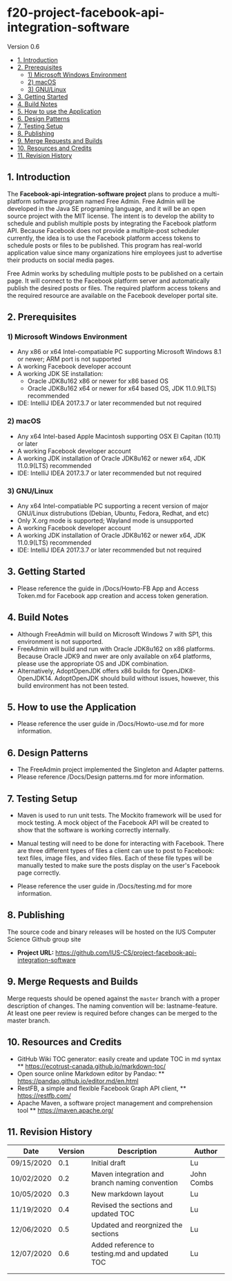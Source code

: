 # f20-project-facebook-api-integration-software

Version 0.6

- [1. Introduction](#1-introduction)
- [2. Prerequisites](#2-prerequisites)
  * [1) Microsoft Windows Environment](#1--microsoft-windows-environment)
  * [2) macOS](#2--macos)
  * [3) GNU/Linux](#3--gnu-linux)
- [3. Getting Started](#3-getting-started)
- [4. Build Notes](#4-build-notes)
- [5. How to use the Application](#5-how-to-use-the-application)
- [6. Design Patterns](#6-design-patterns)
- [7. Testing Setup](#7-testing-setup)
- [8. Publishing](#8-publishing)
- [9. Merge Requests and Builds](#9-merge-requests-and-builds)
- [10. Resources and Credits](#10-resources-and-credits)
- [11. Revision History](#11-revision-history)

## 1. Introduction

The **Facebook-api-integration-software project** plans to produce a multi-platform software program named Free Admin. Free Admin will be developed in the Java SE programing language, and it will be an open source project with the MIT license. The intent is to develop the ability to schedule and publish multiple posts by integrating the Facebook platform API. Because Facebook does not provide a multiple-post scheduler currently, the idea is to use the Facebook platform access tokens to schedule posts or files to be published. This program has real-world application value since many organizations hire employees just to advertise their products on social media pages.

Free Admin works by scheduling multiple posts to be published on a certain page.
It will connect to the Facebook platform server and automatically publish the desired posts or files. The required platform access tokens and the required resource are available on the Facebook developer portal site. 

## 2. Prerequisites

### 1) Microsoft Windows Environment
* Any x86 or x64 Intel-compatiable PC supporting Microsoft Windows 8.1 or newer; ARM port is not supported  
* A working Facebook developer account
* A working JDK SE installation:
    * Oracle JDK8u162 x86 or newer for x86 based OS
    * Oracle JDK8u162 x64 or newer for x64 based OS, JDK 11.0.9(LTS) recommended
* IDE: IntelliJ IDEA 2017.3.7 or later recommended but not required

### 2) macOS
* Any x64 Intel-based Apple Macintosh supporting OSX El Capitan (10.11) or later
* A working Facebook developer account
* A working JDK installation of Oracle JDK8u162 or newer x64, JDK 11.0.9(LTS) recommended
* IDE: IntelliJ IDEA 2017.3.7 or later recommended but not required

### 3) GNU/Linux
* Any x64 Intel-compatiable PC supporting a recent version of major GNU/Linux distrubutions (Debian, Ubuntu, Fedora, Redhat, and etc)  
* Only X.org mode is supported; Wayland mode is unsupported
* A working Facebook developer account
* A working JDK installation of Oracle JDK8u162 or newer x64, JDK 11.0.9(LTS) recommended
* IDE: IntelliJ IDEA 2017.3.7 or later recommended but not required

## 3. Getting Started

* Please reference the guide in /Docs/Howto-FB App and Access Token.md for Facebook app creation and access token generation. 

## 4. Build Notes

* Although FreeAdmin will build on Microsoft Windows 7 with SP1, this environment is not supported.
* FreeAdmin will build and run with Oracle JDK8u162 on x86 platforms. Because Oracle JDK9 and nwer are only available on x64 platforms, please use the appropriate OS and JDK combination.
* Alternatively, AdoptOpenJDK offers x86 builds for OpenJDK8-OpenJDK14. AdoptOpenJDK should build without issues, however, this build environment has not been tested. 

## 5. How to use the Application 

* Please reference the user guide in /Docs/Howto-use.md for more information. 

## 6. Design Patterns

* The FreeAdmin project implemented the Singleton and Adapter patterns.
* Please reference /Docs/Design patterns.md for more information.

## 7. Testing Setup

* Maven is used to run unit tests. The Mockito framework will be used for mock testing. A mock object of the Facebook API will be created to show that the software is
working correctly internally.

* Manual testing will need to be done for interacting with Facebook. There are three different types of files a client can use to post to Facebook: text files, image files, and video files. Each of these file types will be manually tested to make sure the posts display on the user's Facebook page correctly.

* Please reference the user guide in /Docs/testing.md for more information. 


## 8. Publishing

The source code and binary releases will be hosted on the IUS Computer Science Github group site
- **Project URL:** https://github.com/IUS-CS/project-facebook-api-integration-software

## 9. Merge Requests and Builds

Merge requests should be opened against the `master` branch with a proper description of changes. The naming convention will be: lastname-feature. At least one peer review is required before changes can be merged to the master branch.

## 10. Resources and Credits

- GitHub Wiki TOC generator: easily create and update TOC in md syntax ** https://ecotrust-canada.github.io/markdown-toc/
- Open source online Markdown editor by Pandao: ** https://pandao.github.io/editor.md/en.html
- RestFB, a simple and flexible Facebook Graph API client, ** https://restfb.com/
- Apache Maven, a software project management and comprehension tool ** https://maven.apache.org/


## 11. Revision History
| Date  | Version  | Description  | Author  |
| ------------ | ------------ | ------------ | ------------ |
| 09/15/2020  | 0.1  | Initial draft  | Lu  |
| 10/02/2020  | 0.2  | Maven integration and branch naming convention  | John Combs  |
| 10/05/2020  | 0.3  | New markdown layout  | Lu  |
| 11/19/2020  | 0.4  | Revised the sections and updated TOC  | Lu  |
| 12/06/2020  | 0.5  | Updated and reorgnized the sections  | Lu  |
| 12/07/2020  | 0.6  | Added reference to testing.md and updated TOC  | Lu  |
|   |   |   |   |
|   |   |   |   |
